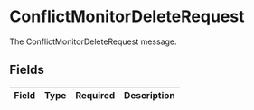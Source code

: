 # ConflictMonitorDeleteRequest

The ConflictMonitorDeleteRequest message.


## Fields

| Field       | Type        | Required    | Description |
| ----------- | ----------- | ----------- | ----------- |